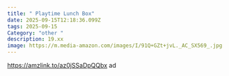 ```yaml
---
title: " Playtime Lunch Box"
date: 2025-09-15T12:18:36.099Z
tags: 2025-09-15
Category: "other "
description: 19.xx
image: https://m.media-amazon.com/images/I/91Q+GZt+jvL._AC_SX569_.jpg
---
```

https://amzlink.to/az0jSSaDpQQbx  ad